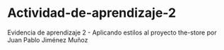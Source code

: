 # Actividad-de-aprendizaje-2
Evidencia de aprendizaje 2 - Aplicando estilos al proyecto the-store por Juan Pablo Jiménez Muñoz
